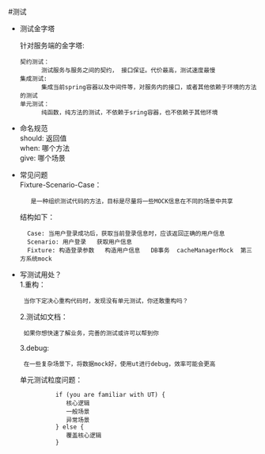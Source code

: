 #测试
* 测试金字塔
   
   针对服务端的金字塔:
     
      契约测试：
            测试服务与服务之间的契约， 接口保证。代价最高，测试速度最慢      
      集成测试:
            集成当前spring容器以及中间件等，对服务内的接口，或者其他依赖于环境的方法的测试
      单元测试：
            纯函数，纯方法的测试，不依赖于sring容器，也不依赖于其他环境
* 命名规范    
    should: 返回值   
    when: 哪个方法  
    give: 哪个场景
* 常见问题  
    Fixture-Scenario-Case：
         
         是一种组织测试代码的方法，目标是尽量将一些MOCK信息在不同的场景中共享
    
    结构如下：   
        
        Case: 当用户登录成功后，获取当前登录信息时，应该返回正确的用户信息
        Scenario: 用户登录   获取用户信息
        Fixture: 构造登录参数   构造用户信息   DB事务  cacheManagerMock  第三方系统mock         
* 写测试用处？   
    1.重构：       
                
       当你下定决心重构代码时，发现没有单元测试，你还敢重构吗？    
    2.测试如文档：   
       
       如果你想快速了解业务，完善的测试或许可以帮到你  
    3.debug: 
       
       在一些复杂场景下，将数据mock好，使用ut进行debug，效率可能会更高                 
  单元测试粒度问题：       
    
    
                if (you are familiar with UT) {
                   核心逻辑
                   一般场景
                   异常场景        
                } else {
                   覆盖核心逻辑  
                }   
                   
     
     
     
       
         
